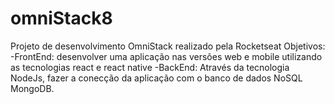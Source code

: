 # omniStack8

Projeto de desenvolvimento OmniStack realizado pela Rocketseat
Objetivos: 
-FrontEnd: desenvolver uma aplicação nas versões web e mobile utilizando as tecnologias react e react native
-BackEnd: Através da tecnologia NodeJs, fazer a conecção da aplicação com o banco de dados NoSQL MongoDB.
